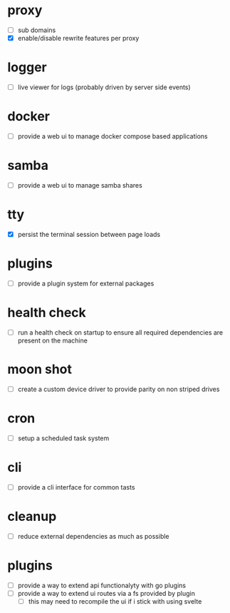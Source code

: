 # proxy
- [ ] sub domains
- [x] enable/disable rewrite features per proxy

# logger
- [ ] live viewer for logs (probably driven by server side events)

# docker
- [ ] provide a web ui to manage docker compose based applications

# samba
- [ ] provide a web ui to manage samba shares

# tty
- [x] persist the terminal session between page loads

# plugins
- [ ] provide a plugin system for external packages

# health check
- [ ] run a health check on startup to ensure all required dependencies are present on the machine

# moon shot
- [ ] create a custom device driver to provide parity on non striped drives

# cron
- [ ] setup a scheduled task system

# cli
- [ ] provide a cli interface for common tasts

# cleanup
- [ ] reduce external dependencies as much as possible

# plugins
- [ ] provide a way to extend api functionalyty with go plugins
- [ ] provide a way to extend ui routes via a fs provided by plugin
  - [ ] this may need to recompile the ui if i stick with using svelte
